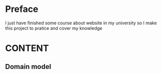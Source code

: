 # Preface
I just have finished some course about website in my university so I make this project to pratice and cover my knowledge

# CONTENT
## Domain model
